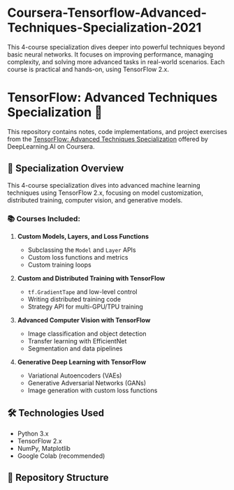 # Coursera-Tensorflow-Advanced-Techniques-Specialization-2021
This 4-course specialization dives deeper into powerful techniques beyond basic neural networks. It focuses on improving performance, managing complexity, and solving more advanced tasks in real-world scenarios. Each course is practical and hands-on, using TensorFlow 2.x.

# TensorFlow: Advanced Techniques Specialization 🚀

This repository contains notes, code implementations, and project exercises from the [TensorFlow: Advanced Techniques Specialization](https://www.coursera.org/specializations/tensorflow-advanced-techniques) offered by DeepLearning.AI on Coursera.

## 🧠 Specialization Overview

This 4-course specialization dives into advanced machine learning techniques using TensorFlow 2.x, focusing on model customization, distributed training, computer vision, and generative models.

### 📚 Courses Included:
1. **Custom Models, Layers, and Loss Functions**
   - Subclassing the `Model` and `Layer` APIs
   - Custom loss functions and metrics
   - Custom training loops

2. **Custom and Distributed Training with TensorFlow**
   - `tf.GradientTape` and low-level control
   - Writing distributed training code
   - Strategy API for multi-GPU/TPU training

3. **Advanced Computer Vision with TensorFlow**
   - Image classification and object detection
   - Transfer learning with EfficientNet
   - Segmentation and data pipelines

4. **Generative Deep Learning with TensorFlow**
   - Variational Autoencoders (VAEs)
   - Generative Adversarial Networks (GANs)
   - Image generation with custom loss functions

## 🛠 Technologies Used

- Python 3.x  
- TensorFlow 2.x  
- NumPy, Matplotlib  
- Google Colab (recommended)

## 📁 Repository Structure
